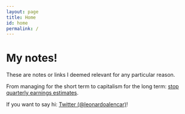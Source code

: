 ```yaml
---
layout: page
title: Home
id: home
permalink: /
---
```


# My notes!

These are notes or links I deemed relevant for any particular reason.

From managing for the short term to capitalism for the long term: [stop quarterly earnings estimates](https://www.mckinsey.com/featured-insights/leadership/from-thinking-about-the-next-normal-to-making-it-work-what-to-stop-start-and-accelerate?cid=soc-app#).

If you want to say hi: [Twitter (@leonardoalencar)](https://twitter.com/LeonardoAlencar)!

<style>
  .wrapper {
    max-width: 46em;
  }
</style>
